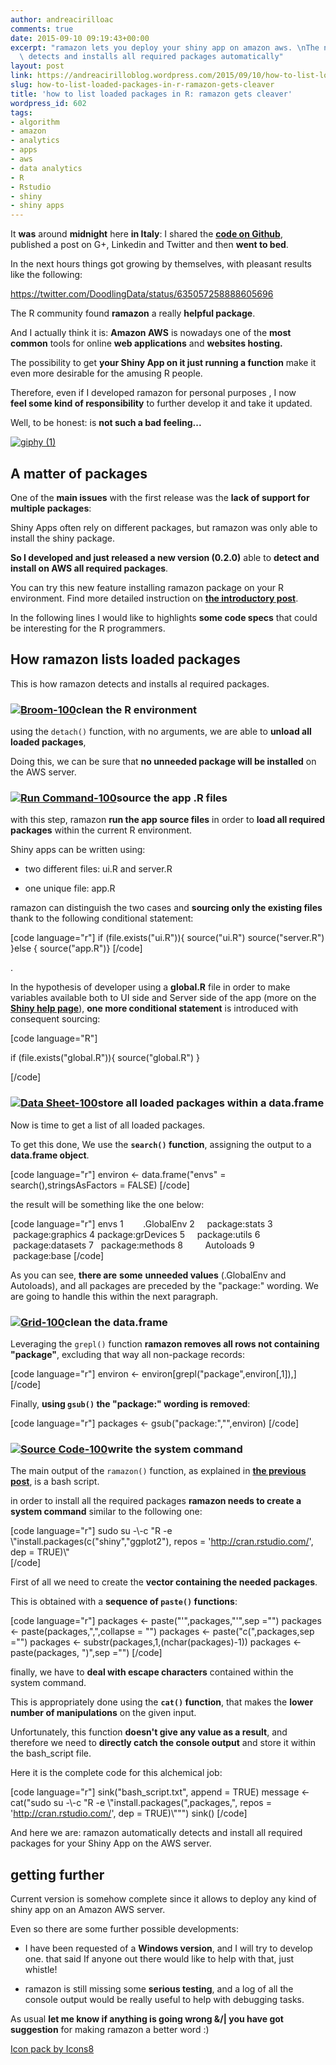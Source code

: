 ```yaml
---
author: andreacirilloac
comments: true
date: 2015-09-10 09:19:43+00:00
excerpt: "ramazon lets you deploy your shiny app on amazon aws. \nThe new version\
  \ detects and installs all required packages automatically"
layout: post
link: https://andreacirilloblog.wordpress.com/2015/09/10/how-to-list-loaded-packages-in-r-ramazon-gets-cleaver/
slug: how-to-list-loaded-packages-in-r-ramazon-gets-cleaver
title: 'how to list loaded packages in R: ramazon gets cleaver'
wordpress_id: 602
tags:
- algorithm
- amazon
- analytics
- apps
- aws
- data analytics
- R
- Rstudio
- shiny
- shiny apps
---
```





It **was** around **midnight** here **in Italy**:
I shared the **[code on Github](https://github.com/AndreaCirilloAC/ramazon)**, published a post on G+, Linkedin and Twitter and then **went to bed**.




In the next hours things got growing by themselves, with pleasant results like the following:


https://twitter.com/DoodlingData/status/635057258888605696


The R community found **ramazon** a really **helpful package**.








And I actually think it is: **Amazon AWS** is nowadays one of the **most common** tools for online **web applications** and **websites hosting.**




The possibility to get **your Shiny App on it just running a function** make it even more desirable for the amusing R people.




Therefore, even if I developed ramazon for personal purposes , I now **feel some kind of responsibility** to further develop it and take it updated.




<!-- more -->




Well, to be honest: is **not such a bad feeling...**




[![giphy (1)](https://andreacirilloblog.files.wordpress.com/2015/09/giphy-1.gif)](https://andreacirilloblog.files.wordpress.com/2015/09/giphy-1.gif)





## A matter of packages




One of the **main issues** with the first release was the **lack of support for multiple packages**:




Shiny Apps often rely on different packages, but ramazon was only able to install the shiny package.




**So I developed and just released a new version (0.2.0)** able to **detect and install **on AWS** all required packages**.




You can try this new feature installing ramazon package on your R environment. Find more detailed instruction on **[the introductory post](https://andreacirilloblog.wordpress.com/2015/08/18/deploy-your-shiny-app-on-aws-with-a-function/)**.




In the following lines I would like to highlights **some code specs** that could be interesting for the R programmers.





## How ramazon lists loaded packages




This is how ramazon detects and installs al required packages.





### [![Broom-100](https://andreacirilloblog.files.wordpress.com/2015/09/broom-100.png)](https://andreacirilloblog.files.wordpress.com/2015/09/broom-100.png)clean the R environment




using the `detach()` function, with no arguments, we are able to **unload all loaded packages**,




Doing this, we can be sure that **no unneeded package will be installed** on the AWS server.





### [![Run Command-100](https://andreacirilloblog.files.wordpress.com/2015/09/run-command-100.png)](https://andreacirilloblog.files.wordpress.com/2015/09/run-command-100.png)source the app .R files




with this step, ramazon **run the app source files** in order to **load all required packages** within the current R environment.




Shiny apps can be written using:






	
  * two different files: ui.R and server.R

	
  * one unique file: app.R




ramazon can distinguish the two cases and **sourcing only the existing files** thank to the following conditional statement:




[code language="r"]
if (file.exists("ui.R")){
source("ui.R")
source("server.R")
}else {
source("app.R")}
[/code]

.

In the hypothesis of developer using a **global.R** file in order to make variables available both to UI side and Server side of the app (more on the **[Shiny help page](http://shiny.rstudio.com/articles/scoping.html)**), **one more conditional statement** is introduced with consequent sourcing:

[code language="R"]

if (file.exists("global.R")){
source("global.R")
}

[/code]



### [![Data Sheet-100](https://andreacirilloblog.files.wordpress.com/2015/09/data-sheet-100.png)](https://andreacirilloblog.files.wordpress.com/2015/09/data-sheet-100.png)store all loaded packages within a data.frame




Now is time to get a list of all loaded packages.




To get this done, We use the **`search()` function**, assigning the output to a **data.frame object**.




[code language="r"]
environ <- data.frame("envs" = search(),stringsAsFactors = FALSE)
[/code]



the result will be something like the one below:




[code language="r"]
               <span class="mceItemHidden" data-mce-bogus="1"><span class="hiddenSpellError" pre="" data-mce-bogus="1">envs</span></span>
1 &nbsp; &nbsp; &nbsp; &nbsp;.<span class="hiddenSpellError" pre="1 " data-mce-bogus="1">GlobalEnv</span>
2 &nbsp; &nbsp; package:stats
3 &nbsp;package:graphics
4 package:<span class="hiddenSpellError" pre="" data-mce-bogus="1">grDevices</span>
5 &nbsp; &nbsp; package:<span class="hiddenSpellError" pre="" data-mce-bogus="1">utils</span>
6 &nbsp;package:datasets
7 &nbsp; package:methods
8 &nbsp; &nbsp; &nbsp; &nbsp; <span class="hiddenSpellError" pre="8 " data-mce-bogus="1">Autoloads</span>
9 &nbsp; &nbsp; &nbsp;package:base
[/code]



As you can see, **there are** **some** **unneeded values** (.GlobalEnv and Autoloads), and all packages are preceded by the "package:" wording. We are going to handle this within the next paragraph.





### [![Grid-100](https://andreacirilloblog.files.wordpress.com/2015/09/grid-100.png)](https://andreacirilloblog.files.wordpress.com/2015/09/grid-100.png)clean the data.frame




Leveraging the `grepl()` function **ramazon removes all rows not containing "package"**, excluding that way all non-package records:




[code language="r"]
environ <- environ[grepl("package",environ[,1]),]
[/code]



Finally, **using `gsub()` the "package:" wording is removed**:




[code language="r"]
packages <- gsub("package:","",environ)
[/code]



### [![Source Code-100](https://andreacirilloblog.files.wordpress.com/2015/09/source-code-100.png)](https://andreacirilloblog.files.wordpress.com/2015/09/source-code-100.png)write the system command




The main output of the `ramazon()` function, as explained in **[the previous post](https://andreacirilloblog.wordpress.com/2015/08/18/deploy-your-shiny-app-on-aws-with-a-function/)**, is a bash script.




in order to install all the required packages **ramazon needs to create a system command** similar to the following one:




[code language="r"]
<span class="mceItemHidden" data-mce-bogus="1"><span class="hiddenSpellError" pre="" data-mce-bogus="1">sudo</span></span> su -\\-c \"R <span class="hiddenSpellError" pre="" data-mce-bogus="1">-e</span> \\"install.packages(c("shiny","<span class="hiddenSpellError" pre="" data-mce-bogus="1">ggplot2</span>"), <span class="hiddenSpellError" pre="" data-mce-bogus="1">repos</span> = 'http://cran.rstudio.com/', dep = TRUE)\\"\
[/code]



First of all we need to create the **vector containing the needed packages**.




This is obtained with a **sequence of `paste()` functions**:




[code language="r"]
packages <- paste("'",packages,"'",sep ="")
packages <- paste(packages,",",collapse = "")
packages <- paste("c(",packages,sep ="")
packages <- <span class="mceItemHidden" data-mce-bogus="1"><span class="hiddenSpellError" pre="" data-mce-bogus="1">substr</span></span>(packages,1,(<span class="hiddenSpellError" pre="" data-mce-bogus="1">nchar</span>(packages)-1))
packages <- paste(packages, ")",sep ="")
[/code]



finally, we have to **deal with escape characters** contained within the system command.




This is appropriately done using the **`cat()` function**, that makes the **lower number of manipulations** on the given input.




Unfortunately, this function **doesn't give any value as a result**, and therefore we need to **directly catch the console output** and store it within the bash_script file.




Here it is the complete code for this alchemical job:




[code language="r"]
sink("bash_script.txt", append = TRUE)
message <- cat("<span class="mceItemHidden" data-mce-bogus="1"><span class="hiddenSpellError" pre="" data-mce-bogus="1">sudo</span></span> su -\\-c \"R <span class="hiddenSpellError" pre="" data-mce-bogus="1">-e</span> \\\"install.packages(",packages,", <span class="hiddenSpellError" pre="" data-mce-bogus="1">repos</span> = 'http://cran.rstudio.com/', dep = TRUE)\\\"\"")
sink()
[/code]






And here we are: ramazon automatically detects and install all required packages for your Shiny App on the AWS server.








## getting further




Current version is somehow complete since it allows to deploy any kind of shiny app on an Amazon AWS server.




Even so there are some further possible developments:






	
  * I have been requested of a **Windows version**, and I will try to develop one. that said If anyone out there would like to help with that, just whistle!

	
  * ramazon is still missing some **serious testing**, and a log of all the console output would be really useful to help with debugging tasks.




As usual **let me know if anything is going wrong &/| you have got suggestion** for making ramazon a better word :)


[Icon pack by Icons8](https://icons8.com)

